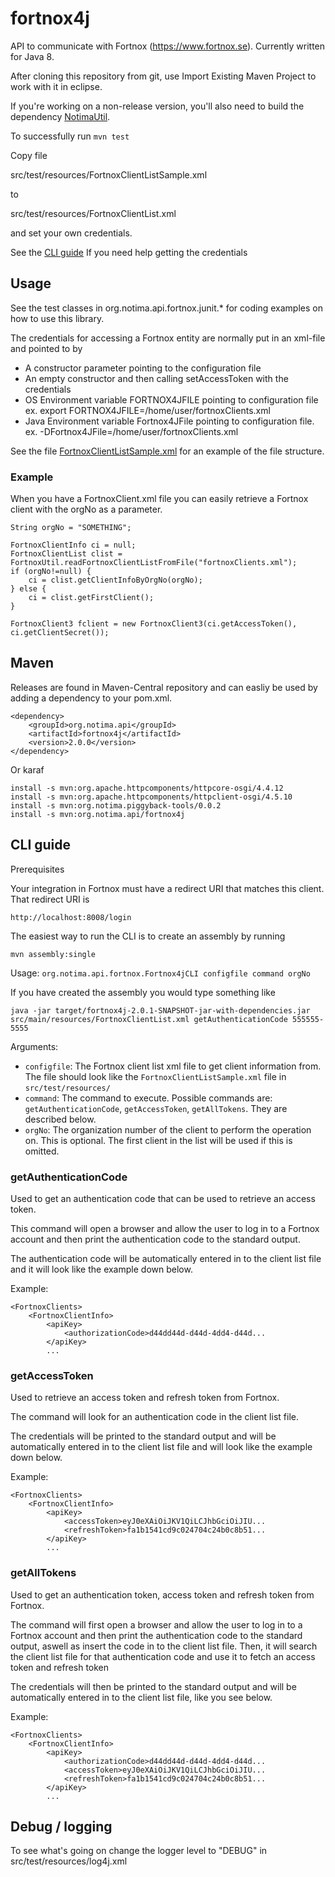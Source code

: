 # fortnox4j
API to communicate with Fortnox (https://www.fortnox.se). Currently written for Java 8.

After cloning this repository from git, use Import Existing Maven Project to work with it in eclipse.

If you're working on a non-release version, you'll also need to build the dependency [NotimaUtil](https://github.com/notima/NotimaUtil).

To successfully run `mvn test`

Copy file 

src/test/resources/FortnoxClientListSample.xml 

to

src/test/resources/FortnoxClientList.xml

and set your own credentials.

See the [CLI guide](#cli-guide) If you need help getting the credentials

## Usage

See the test classes in org.notima.api.fortnox.junit.* for coding examples on how to use this library.

The credentials for accessing a Fortnox entity are normally put in an xml-file and pointed to by 

* A constructor parameter pointing to the configuration file
* An empty constructor and then calling setAccessToken with the credentials
* OS Environment variable FORTNOX4JFILE pointing to configuration file
<br>ex. export FORTNOX4JFILE=/home/user/fortnoxClients.xml
* Java Environment variable Fortnox4JFile pointing to configuration file.
<br>ex. -DFortnox4JFile=/home/user/fortnoxClients.xml 

See the file [FortnoxClientListSample.xml](https://github.com/notima/fortnox4j/blob/master/src/test/resources/FortnoxClientListSample.xml) for an example of the file structure.

### Example

When you have a FortnoxClient.xml file you can easily retrieve a Fortnox client with the orgNo as a parameter.

```
String orgNo = "SOMETHING";

FortnoxClientInfo ci = null;
FortnoxClientList clist = FortnoxUtil.readFortnoxClientListFromFile("fortnoxClients.xml");
if (orgNo!=null) {
	ci = clist.getClientInfoByOrgNo(orgNo);
} else {
	ci = clist.getFirstClient();
}

FortnoxClient3 fclient = new FortnoxClient3(ci.getAccessToken(), ci.getClientSecret());

```

## Maven

Releases are found in Maven-Central repository and can easliy be used by adding a dependency to your pom.xml.

    <dependency>
        <groupId>org.notima.api</groupId>
        <artifactId>fortnox4j</artifactId>
        <version>2.0.0</version>
    </dependency>

Or karaf

	install -s mvn:org.apache.httpcomponents/httpcore-osgi/4.4.12
	install -s mvn:org.apache.httpcomponents/httpclient-osgi/4.5.10
	install -s mvn:org.notima.piggyback-tools/0.0.2
	install -s mvn:org.notima.api/fortnox4j

## CLI guide

Prerequisites

Your integration in Fortnox must have a redirect URI that matches this client. That redirect URI is

	http://localhost:8008/login

The easiest way to run the CLI is to create an assembly by running

	mvn assembly:single

Usage: `org.notima.api.fortnox.Fortnox4jCLI configfile command orgNo`

If you have created the assembly you would type something like

	java -jar target/fortnox4j-2.0.1-SNAPSHOT-jar-with-dependencies.jar src/main/resources/FortnoxClientList.xml getAuthenticationCode 555555-5555


Arguments:
- `configfile`: The Fortnox client list xml file to get client information from. The file should look like the `FortnoxClientListSample.xml` file in `src/test/resources/`
- `command`: The command to execute. Possible commands are: `getAuthenticationCode`, `getAccessToken`, `getAllTokens`. They are described below.
- `orgNo`: The organization number of the client to perform the operation on. This is optional. The first client in the list will be used if this is omitted.

### getAuthenticationCode

Used to get an authentication code that can be used to retrieve an access token.

This command will open a browser and allow the user to log in to a Fortnox account and then print the authentication code to the standard output.

The authentication code will be automatically entered in to the client list file and it will look like the example down below.

Example:

	<FortnoxClients>
        <FortnoxClientInfo>
            <apiKey>
				<authorizationCode>d44dd44d-d44d-4dd4-d44d...
			</apiKey>
			...

### getAccessToken

Used to retrieve an access token and refresh token from Fortnox.

The command will look for an authentication code in the client list file.

The credentials will be printed to the standard output and will be automatically entered in to the client list file and will look like the example down below.

Example:

	<FortnoxClients>
        <FortnoxClientInfo>
            <apiKey>
				<accessToken>eyJ0eXAiOiJKV1QiLCJhbGciOiJIU...
				<refreshToken>fa1b1541cd9c024704c24b0c8b51...
			</apiKey>
			...

### getAllTokens

Used to get an authentication token, access token and refresh token from Fortnox.

The command will first open a browser and allow the user to log in to a Fortnox account and then print the authentication code to the standard output, aswell as insert the code in to the client list file. Then, it will search the client list file for that authentication code and use it to fetch an access token and refresh token

The credentials will then be printed to the standard output and will be automatically entered in to the client list file, like you see below.

Example:

	<FortnoxClients>
        <FortnoxClientInfo>
            <apiKey>
				<authorizationCode>d44dd44d-d44d-4dd4-d44d...
				<accessToken>eyJ0eXAiOiJKV1QiLCJhbGciOiJIU...
				<refreshToken>fa1b1541cd9c024704c24b0c8b51...
			</apiKey>
			...

## Debug / logging

To see what's going on change the logger level to "DEBUG" in src/test/resources/log4j.xml
